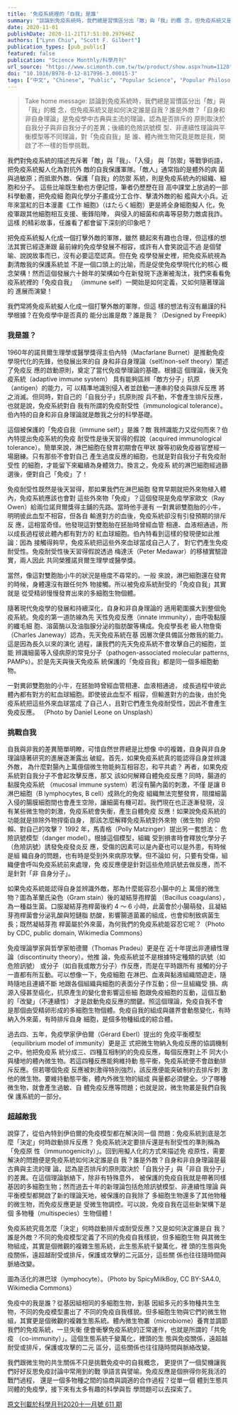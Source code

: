 ```yaml
---
title: '免疫系統裡的「自我」是誰'
summary: "談論到免疫系統時，我們總是習慣區分出「敵」與「我」的概 念，但免疫系統又是如何決定誰是自我？誰是外敵？「自身和 非自身理論」是免疫學中古典與主流的理論，認為是否排斥的 原則取決於自我分子與非自我分子的差異；後續的危險訊號模 型、非連續性理論與平衡模型等不同理論，對「免疫自我」是 誰、體內微生物究竟是敵是我，開啟了不一樣的哲學挑戰。"
date: 2020-11-01
publishDate: 2020-11-21T17:51:00.297946Z
authors: ["Lynn Chiu", "Scott F. Gilbert"]
publication_types: [pub_public]
featured: false
publication: "Science Monthly/科學月刊"
url_source: "https://www.scimonth.com.tw/tw/product/show.aspx?num=1120"
doi: "10.1016/B978-0-12-817996-3.00015-3"
tags: ["中文", "Chinese", "Public", "Popular Science", "Popular Philosophy of Science", "Philosophy of Biology", "Immunology", "Holobiont"] 
---
```

> Take home message: 談論到免疫系統時，我們總是習慣區分出「敵」與「我」的概 念，但免疫系統又是如何決定誰是自我？誰是外敵？「自身和 非自身理論」是免疫學中古典與主流的理論，認為是否排斥的 原則取決於自我分子與非自我分子的差異；後續的危險訊號模 型、非連續性理論與平衡模型等不同理論，對「免疫自我」是 誰、體內微生物究竟是敵是我，開啟了不一樣的哲學挑戰。


我們對免疫系統的描述充斥著「敵」與「我」、「入侵」 與「防禦」等戰爭術語，把免疫系統擬人化為對抗外 敵的自我保護軍隊。「敵人」通常指的是體外的病 菌與過敏原；而抵禦外敵、保護「自我」的防禦 系統，則是免疫系統內的組織、細胞和分子。 這些比喻既生動也方便記憶，筆者仍歷歷在目 高中課堂上放過的一部科學動畫，把免疫細 胞與化學分子畫成分工合作、擊潰外敵的船 艦與大小兵。近年來當紅的日本漫畫《工作 細胞》（はたらく細胞）更是將全身細胞擬人 化，免疫軍跟其他細胞相互支援、衝鋒陷陣， 與侵入的細菌和病毒等惡勢力敵虞我詐。這樣 的精彩故事，任誰看了都會留下深刻的印象吧？

把免疫系統擬人化成一個打擊外敵的軍隊，雖然 聽起來有趣也合理，但這樣的想法其實已經逐漸跟 最前線的免疫學發展不相容，或許有人會笑說這不過 是個譬喻、說說故事而已，沒有必要這麼認真。但在免 疫學發展史裡，把免疫系統視為劃清敵我的保護系統並 不是一個口頭上的比喻，而是促使免疫學現代化的核心 概念架構！然而這個發展六十餘年的架構如今在新發現下逐漸被淘汰，我們來看看免疫系統裡的「免疫自我」 （immune self）一開始是如何定義，又如何隨著理論的 進展而演變！

我們常將免疫系統擬人化成一個打擊外敵的軍隊，但這 樣的想法有沒有嚴謹的科學根據？在免疫學中是否真的 能分出誰是敵？誰是我？（Designed by Freepik）

### 我是誰？

1960年的諾貝爾生理學或醫學獎得主伯內特（Macfarlane Burnet）是推動免疫學現代化的先鋒，他發展出來的自 身和非自身理論（self/non-self theory）闡述了免疫反 應的啟動原則，奠定了當代免疫學理論的基礎。根據這 個理論，後天免疫系統（adaptive immune system） 具有能夠區辨「敵方分子」抗原（antigen）的能力，可 以精準地識別侵入者並啟動一連串的發炎與排斥反應 將之消滅。但同時，對自己的「自我分子」抗原則按 兵不動，不會產生排斥反應，也就是說，免疫系統對自 我有所謂的免疫耐受性（immunological tolerance）。 伯內特的自身和非自身理論就是敵我之分的科學基礎。

這個被保護的「免疫自我（immune self）」是誰？敵 我辨識能力又從何而來？伯內特提出免疫系統的免疫 耐受性是後天習得的假說（acquired immunological tolerance）。簡單來說，淋巴細胞在發育初期會在甲狀 腺等初級免疫器官歷經一場磨練。只有那些不會對自己 產生過度反應的細胞，也就是對自我分子有免疫耐受性 的細胞，才能留下來繼續為身體效力。換言之，免疫系 統的淋巴細胞經過篩選後，便對自己「免疫」了！

免疫耐受性既然是後天習得，那如果我們在淋巴細胞 發育早期就把外來物植入體內，免疫系統應該也會對 這些外來物「免疫」？這個發現是免疫學家歐文（Ray Owen）給兩位諾貝爾獎得主鋪的先路。當時他手邊有 一對異卵雙胞胎的小牛，明明彼此血型不相容，但各自 輸進對方的血後，免疫系統卻沒有引發預期的排斥反 應，這相當奇怪。他發現這對雙胞胎在胚胎時曾經血管 相連、血液相通過，所以成長過程彼此體內都有對方的 紅血球細胞。伯內特看到這樣的發現便如此推論：因為 接觸得夠早，免疫系統把這些外來血球當成自己人了， 對它們產生免疫耐受性。免疫耐受性後天習得假說透過 梅達沃（Peter Medawar）的移植實驗證實，兩人因此 共同榮獲諾貝爾生理學或醫學獎。

當然，像這對雙胞胎小牛的狀況是極度不尋常的。一般 來說，淋巴細胞還在發育的時候，身體還沒有跟任何外 物接觸。所以被免疫系統耐受的「免疫自我」其實就是 從受精卵慢慢發育出來的多細胞生物個體。

隨著現代免疫學的發展和持續深化，自身和非自身理論的 適用範圍擴大到整個免疫系統。免疫的第一道防線為先 天性免疫反應（innate immunity），由呼吸黏膜的纖毛細 胞、溶菌酶以及油脂腺分泌的脂肪酸等構成。免疫學長老 級人物詹衛（Charles Janeway）認為，先天免疫系統在基 因層次便具備區分敵我的能力。這是因為長久以來的演化 過程，讓我們的先天免疫系統不會攻擊自己的細胞，並能 辨識細菌等入侵病原的常見分子（pathogen-associated molecular patterns, PAMPs）。於是先天與後天免疫系 統保護的「免疫自我」都是同一個多細胞動物。

一對異卵雙胞胎的小牛，在胚胎時曾經血管相連、血液相通過， 成長過程中彼此體內都有對方的紅血球細胞。即使彼此血型不 相容，但輸進對方的血後，由於免疫系統把這些外來血球當成 了自己人，且對它們產生免疫耐受性，因此不會產生免疫反應。 （Photo by Daniel Leone on Unsplash）

### 挑戰自我

自我與非我的差異簡單明瞭，可惜自然世界總是比想像 中的複雜，自身與非自身理論隨著研究的進展逐漸露出 破綻。首先，如果免疫系統真的能認得自身並辨識外敵， 為什麼對腸內上萬億個微生物能夠互相容忍，和平共處？ 再者，如果免疫系統對自我分子不會起攻擊反應，那又 該如何解釋自體免疫反應？同時，腸道的黏膜免疫系統 （mucosal immune system）若沒有腸內菌的刺激，不僅 是讓 B 淋巴細胞（B lymphocytes, B cell）成熟化的免疫 組織無法完整發育，阻擋細菌入侵的腸膜細胞間也會產生空隙，讓細菌有機可趁。我們現在也正逐漸發現，沒 有某些微生物的刺激，免疫系統會失衡，產生自體免疫 反應！如果說免疫系統的功能就是排除外物捍衛自身， 那該怎麼解釋免疫系統對外來物（微生物）的仰賴、對自己的攻擊？ 1992 年，馬青格（Polly Matzinger）提出另一套想法： 危險訊號模型（danger model）。根據這個模型，組織 受到損害時會釋放化學分子（危險訊號）誘發免疫發炎反 應，受傷的因素可以是內憂也可以是外患，有時候是組 織自身的問題，也有時是受到外來病原攻擊。但不論如 何，只要有受傷，組織便會呼叫免疫系統前來處理，免 疫反應便是針對這些危險訊號去做反應，而不是針對「非 自身分子」。

如果免疫系統能認得自身並辨識外敵，那為什麼能容忍小腸中的上 萬億的微生物？圖為革蘭氏染色（Gram stain）後的凝結芽孢桿菌 （Bacillus coagulans），為一種益生菌。口服凝結芽孢桿菌後約 4 ～ 6 小時，此菌會於小腸萌發，且凝結芽孢桿菌會分泌乳酸與短鏈脂 肪酸，影響腸道菌叢的組成，也會抑制致病菌生長；既然凝結芽孢 桿菌屬於外來菌，為何我們的免疫系統能容忍它呢？（Photo by CDC, public domain, Wikimedia Commons）

免疫理論學家與哲學家帕德爾（Thomas Pradeu）更是在 近十年提出非連續性理論（discontinuity theory）。他推 論，免疫系統並不是根據特定種類的訊號（如危險訊號） 或分子（如自我或敵方分子）作反應，而是在平時跟所有 接觸的分子一直都有所互動。可以想像一下，免疫細胞 在淋巴、血液與黏液組織間遊走，隨時隨地且連續不斷 地跟各個組織與細胞的表面分子作互動；但一旦組織受 損、病源入侵甚至癌化，抗原產生的變化會影響這些細 胞跟免疫細胞的互動，這個互動的「改變」（不連續性） 才是啟動免疫反應的關鍵。照這個理論，免疫自我不會 是那個由受精卵形成的多細胞生物個體。免疫自我的組成與疆界會動態變化，有時納入外來菌，有時排斥自身 細胞，是個多物種組成的綜合體。

過去四、五年，免疫學家伊伯爾（Gérard Eberl）提出的 免疫平衡模型（equilibrium model of immunity）更是正 式把微生物納入免疫反應的協調機制之中。他把免疫系 統分成三、四種互相制約的免疫反應，每個反應對上不 同大小與棲地的體內微生物。若這四種反應能夠維持動 態平衡，免疫系統便不會啟動排斥反應。但若哪個免疫 反應被刺激得特別強烈，該反應便能突破制約去排斥刺 激他的微生物。要維持動態平衡，體內外微生物的組成 與量都必須健全。少了哪種微生物，就會產生過敏、自 體免疫反應等問題；也就是說，微生物叢是我們自我保 護系統的一部分。

### 超越敵我

說穿了，從伯內特到伊伯爾的免疫模型都在解決同一個 問題：免疫系統到底是怎麼「決定」何時啟動排斥反應？ 免疫系統決定要排斥還是有耐受性的準則稱為「免疫原 性（immunogenicity）」。回到用擬人化的方式來描述免 疫原性，需要解決的問題便是免疫系統如何決定誰是自 我？誰是外敵？自身和非自身理論是最古典與主流的理 論，認為是否排斥的原則取決於「自我分子」與「非自 我分子」的差異。在這個理論脈絡下，除非有特殊意外， 被保護的免疫自我就是帶著同樣基因的多細胞生物；然而過去十年的新理論包括危險訊號模型、非連續性理論 與平衡模型都開啟了新的理論天地，被保護的自我除了 多細胞生物還多了其他物種的微生物，而免疫反應更是 受微生物調控。可以說，免疫自我在這些新架構下是個 多物種（multispecies）生物個體 !

免疫系統究竟怎麼「決定」何時啟動排斥或耐受反應？又是如何決定誰是自 我？誰是外敵？不同的免疫模型定義了不同的免疫自我樣貌，但多細胞生物 與其微生物組成，其實是個微觀的複雜生態系統，此生態系統千變萬化，裡 頭的生態與免疫關係，遠超越耐受或排斥，保護或攻擊的二元區分，這些關 係也往往隨時間與脈絡改變。

圖為活化的淋巴球（lymphocyte）。（Photo by SpicyMilkBoy, CC BY-SA4.0, Wikimedia Commons）

免疫中的我是誰？從基因組相同的多細胞生物，到基 因組多元的多物種共生生物，不同的免疫模型畫出了 不同的免疫自我樣貌。但多細胞生物與它們的微生物 組，其實更是個微觀的複雜生態系統。體內微生物叢（microbiome）養育並調節我們的免疫系統，一旦失衡 便會衝擊免疫系統的正常運作，也就是所謂的「共免疫 （co-immunity）」。這個生態系統千變萬化，裡頭的生 態與免疫關係，遠超越耐受或排斥，保護或攻擊的二元 區分，這些關係也往往隨時間與脈絡改變。

我們跟微生物的共生關係不只是挑戰免疫中的自我概念， 更提供了一個契機讓我們好好反思免疫討論中常用到的戰 爭語言與譬喻。免疫反應是個拚得你死我活的戰鬥過程， 還是一個多物種之間的協商與調適的合作過程？從單一個 體到生態共同體的免疫學，接下來有太多有趣的科學與哲 學問題可以去探索了。

[原文刊載於科學月刊2020十一月號 611 期](https://www.scimonth.com.tw/tw/product/show.aspx?num=1120)